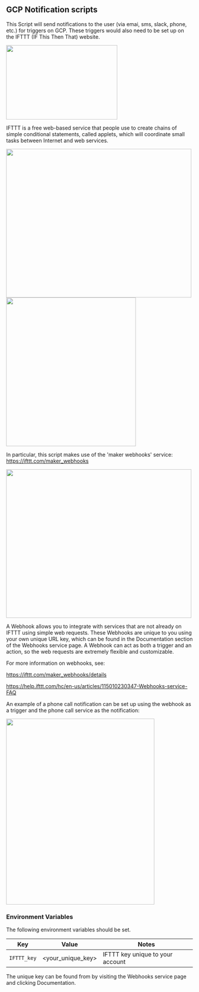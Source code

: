 ## GCP Notification scripts

This Script will send notifications to the user (via emai, sms, slack, phone, etc.) for triggers on GCP. These triggers would also need to be set up on the IFTTT (IF This Then That) website.

<img src="https://user-images.githubusercontent.com/51001263/164946362-da457b19-99f2-47fb-a770-165107f7a445.png" width="300" height="200" />

IFTTT is a free web-based service that people use to create chains of simple conditional statements, called applets, which will coordinate small tasks between Internet and web services.

<img src="https://user-images.githubusercontent.com/51001263/164946431-099c7100-e82a-46dc-99f0-693cc5a124ac.png" width="500" height="400" /> <img src="https://user-images.githubusercontent.com/51001263/164946394-b321227c-613e-4bc8-932a-8c1deccd8f72.png" width="350" height="400" /> 

In particular, this script makes use of the 'maker webhooks' service: https://ifttt.com/maker_webhooks

<img src="https://user-images.githubusercontent.com/51001263/164946245-2541355b-1a6c-4be2-a845-44e5061a1923.png" width="500" height="400" />

A Webhook allows you to integrate with services that are not already on IFTTT using simple web requests. These Webhooks are unique to you using your own unique URL key, which can be found in the Documentation section of the Webhooks service page. A Webhook can act as both a trigger and an action, so the web requests are extremely flexible and customizable.

For more information on webhooks, see:

https://ifttt.com/maker_webhooks/details

https://help.ifttt.com/hc/en-us/articles/115010230347-Webhooks-service-FAQ

An example of a phone call notification can be set up using the webhook as a trigger and the phone call service as the notification:

<img src="https://user-images.githubusercontent.com/51001263/164946264-5138db3b-e586-4f52-9d50-9ad8efb7974e.png" width="400" height="500" />

### Environment Variables

The following environment variables should be set.

| Key | Value | Notes |
| --- | --- | --- |
| `IFTTT_key` | <your_unique_key> | IFTTT key unique to your account |

The unique key can be found from by visiting the Webhooks service page and clicking Documentation.
